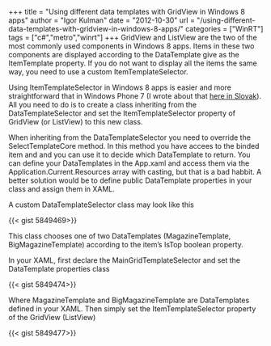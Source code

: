 +++
title = "Using different data templates with GridView in Windows 8 apps"
author = "Igor Kulman"
date = "2012-10-30"
url = "/using-different-data-templates-with-gridview-in-windows-8-apps/"
categories = ["WinRT"]
tags = ["c#","metro","winrt"]
+++
GridView and ListView are the two of the most commonly used components in Windows 8 apps. Items in these two components are displayed according to the DataTemplate give as the ItemTemplate property. If you do not want to display all the items the same way, you need to use a custom ItemTemplateSelector.

Using ItemTemplateSelector in Windows 8 apps is easier and more straightforward that in Windows Phone 7 (I wrote about that [here in Slovak][1]). All you need to do is to create a class inheriting from the DataTemplateSelector and set the ItemTemplateSelector property of GridView (or ListView) to this new class.

<!--more-->

When inheriting from the DataTemplateSelector you need to override the SelectTemplateCore method. In this method you have accees to the binded item and and you can use it to decide which DataTemplate to return. You can define your DataTemplates in the App.xaml and access them via the Application.Current.Resources array with casting, but that is a bad habbit. A better solution would be to define public DataTemplate properties in your class and assign them in XAML.

A custom DataTemplateSelector class may look like this

{{< gist 5849469>}}

This class chooses one of two DataTemplates (MagazineTemplate, BigMagazineTemplate) according to the item&#8217;s IsTop boolean property.

In your XAML, first declare the MainGridTemplateSelector and set the DataTemplate properties class

{{< gist 5849474>}}

Where MagazineTemplate and BigMagazineTemplate are DataTemplates defined in your XAML. Then simply set the ItemTemplateSelector property of the GridView (ListView)

{{< gist 5849477>}}

 [1]: http://www.kulman.sk/sk/content/wp7-ako-zobrazovat-objekty-roznych-typov-v-listboxe

